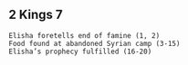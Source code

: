## 2 Kings 7

```
Elisha foretells end of famine (1, 2)
Food found at abandoned Syrian camp (3-15)
Elisha’s prophecy fulfilled (16-20)
```

